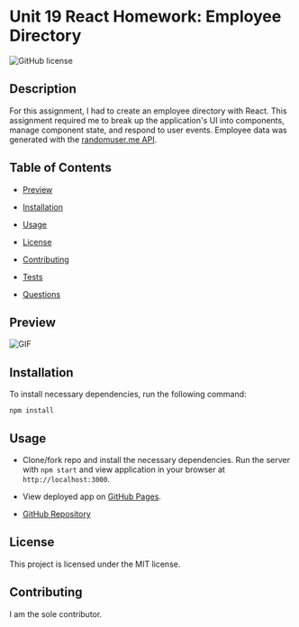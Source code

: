 # Unit 19 React Homework: Employee Directory

![GitHub license](https://img.shields.io/badge/license-MIT-blue.svg)

## Description

For this assignment, I had to create an employee directory with React. This assignment required me to break up the application's UI into components, manage component state, and respond to user events. Employee data was generated with the [randomuser.me API](https://randomuser.me).

## Table of Contents

* [Preview](#preview)

* [Installation](#installation)

* [Usage](#usage)

* [License](#license)

* [Contributing](#contributing)

* [Tests](#tests)

* [Questions](#questions)

## Preview
![GIF](./assets/employee_dir_demo.gif)

## Installation

To install necessary dependencies, run the following command:

```
npm install
```

## Usage

* Clone/fork repo and install the necessary dependencies. Run the server with `npm start` and view application in your browser at `http://localhost:3000`.

* View deployed app on [GitHub Pages](https://ru14.github.io/Employee-Directory/?).
* [GitHub Repository](https://github.com/ru14/Employee-Directory)

## License

This project is licensed under the MIT license.

## Contributing

I am the sole contributor.

